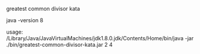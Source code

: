 greatest common divisor kata

java -version 8

usage: /Library/Java/JavaVirtualMachines/jdk1.8.0.jdk/Contents/Home/bin/java
-jar ./bin/greatest-common-divisor-kata.jar 2 4